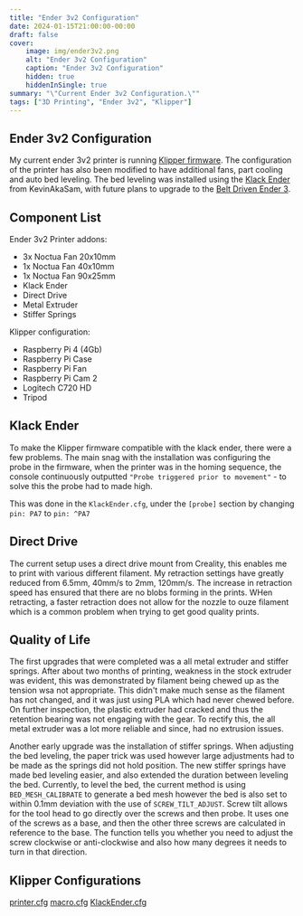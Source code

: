 ```yaml
---
title: "Ender 3v2 Configuration"
date: 2024-01-15T21:00:00-00:00
draft: false
cover:
    image: img/ender3v2.png
    alt: "Ender 3v2 Configuration"
    caption: "Ender 3v2 Configuration"
    hidden: true
    hiddenInSingle: true
summary: "\"Current Ender 3v2 Configuration.\""
tags: ["3D Printing", "Ender 3v2", "Klipper"]
---
```


## Ender 3v2 Configuration

My current ender 3v2 printer is running [Klipper firmware](https://klipper3d.org). 
The configuration of the printer has also been modified to have additional fans, part cooling and auto bed leveling.
The bed leveling was installed using the [Klack Ender](https://kevinakasam.com/klackender) from KevinAkaSam, 
with future plans to upgrade to the [Belt Driven Ender 3](https://kevinakasam.com/belt-driven-ender-3).

## Component List

Ender 3v2 Printer addons:
- 3x Noctua Fan 20x10mm
- 1x Noctua Fan 40x10mm
- 1x Noctua Fan 90x25mm
- Klack Ender
- Direct Drive
- Metal Extruder
- Stiffer Springs


Klipper configuration:
- Raspberry Pi 4 (4Gb)
- Raspberry Pi Case
- Raspberry Pi Fan
- Raspberry Pi Cam 2
- Logitech C720 HD
- Tripod

## Klack Ender

To make the Klipper firmware compatible with the klack ender, there were a few problems. 
The main snag with the installation was configuring the probe in the firmware, when the printer was in the homing sequence,
the console continuously outputted `"Probe triggered prior to movement"` - to solve this the probe had to made high.

This was done in the `KlackEnder.cfg`, under the `[probe]` section by changing `pin: PA7` to `pin: ^PA7` 

## Direct Drive

The current setup uses a direct drive mount from Creality, this enables me to print with various different filament.
My retraction settings have greatly reduced from 6.5mm, 40mm/s to 2mm, 120mm/s. 
The increase in retraction speed has ensured that there are no blobs forming in the prints. 
WHen retracting, a faster retraction does not allow for the nozzle to ouze filament which is a common problem when trying to get good quality prints.
 
## Quality of Life

The first upgrades that were completed was a all metal extruder and stiffer springs. 
After about two months of printing, weakness in the stock extruder was evident, this was demonstrated by filament being chewed up as the tension wsa not appropriate.
This didn't make much sense as the filament has not changed, and it was just using PLA which had never chewed before.
On further inspection, the plastic extruder had cracked and thus the retention bearing was not engaging with the gear.
To rectify this, the all metal extruder was a lot more reliable and since, had no extrusion issues.

Another early upgrade was the installation of stiffer springs.
When adjusting the bed leveling, the paper trick was used however large adjustments had to be made as the springs did not hold position.
The new stiffer springs have made bed leveling easier, and also extended the duration between leveling the bed.
Currently, to level the bed, the current method is using `BED_MESH_CALIBRATE` to generate a bed mesh however the bed is also set to within 0.1mm deviation with the use of `SCREW_TILT_ADJUST`.
Screw tilt allows for the tool head to go directly over the screws and then probe. It uses one of the screws as a base, and then the other three screws are calculated in reference to the base.
The function tells you whether you need to adjust the screw clockwise or anti-clockwise and also how many degrees it needs to turn in that direction.

## Klipper Configurations

[printer.cfg](/Config/printer.cfg)
[macro.cfg](/Config/macro.cfg)
[KlackEnder.cfg](/Config/KlackEnder.cfg)